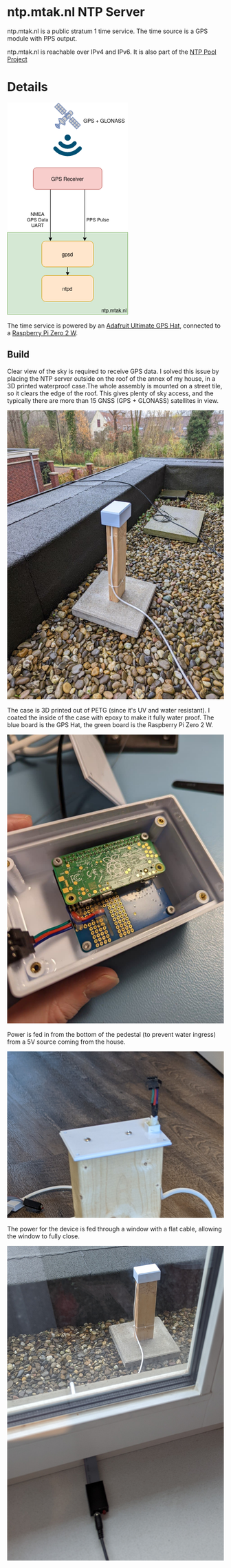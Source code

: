 # ntp.mtak.nl NTP Server

ntp.mtak.nl is a public stratum 1 time service. The time source is a GPS module with PPS output.

ntp.mtak.nl is reachable over IPv4 and IPv6. It is also part of the [NTP Pool Project](https://www.ntppool.org/)

# Details

![overview](overview.png)

The time service is powered by an [Adafruit Ultimate GPS Hat](https://www.adafruit.com/product/2324), connected to a [Raspberry Pi Zero 2 W](https://www.raspberrypi.com/products/raspberry-pi-zero-2-w/). 

## Build

Clear view of the sky is required to receive GPS data. I solved this issue by placing the NTP server outside on the roof of the annex of my house, in a 3D printed waterproof case.The whole assembly is mounted on a street tile, so it clears the edge of the roof. This gives plenty of sky access, and the typically there are more than 15 GNSS (GPS + GLONASS) satellites in view. 

![full](ntp1.jpg)

The case is 3D printed out of PETG (since it's UV and water resistant). I coated the inside of the case with epoxy to make it fully water proof. The blue board is the GPS Hat, the green board is the Raspberry Pi Zero 2 W. 

![board](ntp2.jpg)

Power is fed in from the bottom of the pedestal (to prevent water ingress) from a 5V source coming from the house.

![power](ntp3.jpg)

The power for the device is fed through a window with a flat cable, allowing the window to fully close.

![power2](ntp4.jpg)
